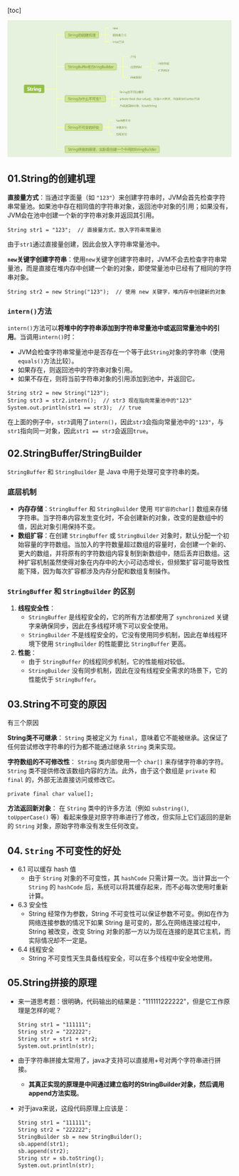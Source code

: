 [toc]

![image-20241013153347805](./../_pic_/image-20241013153347805.png)

## 01.String的创建机理

**直接量方式**：当通过字面量（如 `"123"`）来创建字符串时，JVM会首先检查字符串常量池。如果池中存在相同值的字符串对象，返回池中对象的引用；如果没有，JVM会在池中创建一个新的字符串对象并返回其引用。

```
String str1 = "123";  // 直接量方式，放入字符串常量池
```

由于`str1`通过直接量创建，因此会放入字符串常量池中。

**`new`关键字创建字符串**：使用`new`关键字创建字符串时，JVM不会去检查字符串常量池，而是直接在堆内存中创建一个新的对象，即使常量池中已经有了相同的字符串对象。

```
String str2 = new String("123");  // 使用 new 关键字，堆内存中创建新的对象
```

### `intern()`方法

`intern()`方法可以**将堆中的字符串添加到字符串常量池中或返回常量池中的引用**。当调用`intern()`时：

- JVM会检查字符串常量池中是否存在一个等于此`String`对象的字符串（使用`equals()`方法比较）。
- 如果存在，则返回池中的字符串对象引用。
- 如果不存在，则将当前字符串对象的引用添加到池中，并返回它。

```
String str2 = new String("123");
String str3 = str2.intern();  // str3 现在指向常量池中的"123"
System.out.println(str1 == str3);  // true
```

在上面的例子中，`str3`调用了`intern()`，因此`str3`会指向常量池中的`"123"`，与`str1`指向同一对象，因此`str1 == str3`会返回`true`。



## 02.StringBuffer/StringBuilder

`StringBuffer` 和 `StringBuilder` 是 Java 中用于处理可变字符串的类。

### 底层机制

- **内存存储**：`StringBuffer` 和 `StringBuilder` 使用 `可扩容的char[]` 数组来存储字符串。当字符串内容发生变化时，不会创建新的对象，改变的是数组中的值，因此对象引用保持不变。
- **数组扩容**：在创建 `StringBuffer` 或 `StringBuilder` 对象时，默认分配一个初始容量的字符数组。当加入的字符数量超过数组的容量时，会创建一个新的、更大的数组，并将原有的字符数组内容复制到新数组中，随后丢弃旧数组。这种扩容机制虽然使得对象在内存中的大小可动态增长，但频繁扩容可能导致性能下降，因为每次扩容都涉及内存分配和数组复制操作。

### `StringBuffer` 和 `StringBuilder` 的区别

1. **线程安全性**：
   - `StringBuffer` 是线程安全的，它的所有方法都使用了 `synchronized` 关键字来确保同步，因此在多线程环境下可以安全使用。
   - `StringBuilder` 不是线程安全的，它没有使用同步机制，因此在单线程环境下使用 `StringBuilder` 的性能要比 `StringBuffer` 更高。
2. **性能**：
   - 由于 `StringBuffer` 的线程同步机制，它的性能相对较低。
   - `StringBuilder` 没有同步机制，因此在没有线程安全需求的场景下，它的性能优于 `StringBuffer`。

## 03.String不可变的原因

有三个原因

**String类不可继承**： `String` 类被定义为 `final`，意味着它不能被继承。这保证了任何尝试修改字符串的行为都不能通过继承 `String` 类来实现。

**字符数组的不可修改性**： `String` 类内部使用一个 `char[]` 来存储字符串的字符。 `String` 类不提供修改该数组内容的方法。此外，由于这个数组是 `private` 和 `final` 的，外部无法直接访问或修改它。

```
private final char value[];
```

**方法返回新对象**： 在 `String` 类中的许多方法（例如 `substring()`, `toUpperCase()` 等）看起来像是对原字符串进行了修改，但实际上它们返回的是新的 `String` 对象，原始字符串没有发生任何改变。

## 04. `String` 不可变性的好处

- 6.1 可以缓存 hash 值
  - 由于 `String` 对象的不可变性，其 `hashCode` 只需计算一次。当计算出一个 `String` 的 `hashCode` 后，系统可以将其缓存起来，而不必每次使用时重新计算。
- 6.3 安全性
  - String 经常作为参数，String 不可变性可以保证参数不可变。例如在作为网络连接参数的情况下如果 String 是可变的，那么在网络连接过程中，String 被改变，改变 String 对象的那一方以为现在连接的是其它主机，而实际情况却不一定是。
- 6.4 线程安全
  - String 不可变性天生具备线程安全，可以在多个线程中安全地使用。

## 05.String拼接的原理

- 来一道思考题：很明确，代码输出的结果是："111111222222"，但是它工作原理是怎样的呢？

  ```
  String str1 = "111111";
  String str2 = "222222";
  String str = str1 + str2;
  System.out.println(str);
  ```

  

- 由于字符串拼接太常用了，java才支持可以直接用+号对两个字符串进行拼接。

  - **其真正实现的原理是中间通过建立临时的StringBuilder对象，然后调用append方法实现**。

- 对于java来说，这段代码原理上应该是：

  ```
  String str1 = "111111";
  String str2 = "222222";
  StringBuilder sb = new StringBuilder();
  sb.append(str1);
  sb.append(str2);
  String str = sb.toString();
  System.out.println(str);
  ```

  